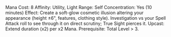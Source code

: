 Mana Cost: 8
Affinity: Utility, Light
Range: Self
Concentration: Yes (10 minutes)
Effect: Create a soft-glow cosmetic illusion altering your appearance (height ±6", features, clothing style). Investigation vs your Spell Attack roll to see through it on direct scrutiny; True Sight pierces it.
Upcast: Extend duration (x2) per x2 Mana.
Prerequisite: Total Level > 3.